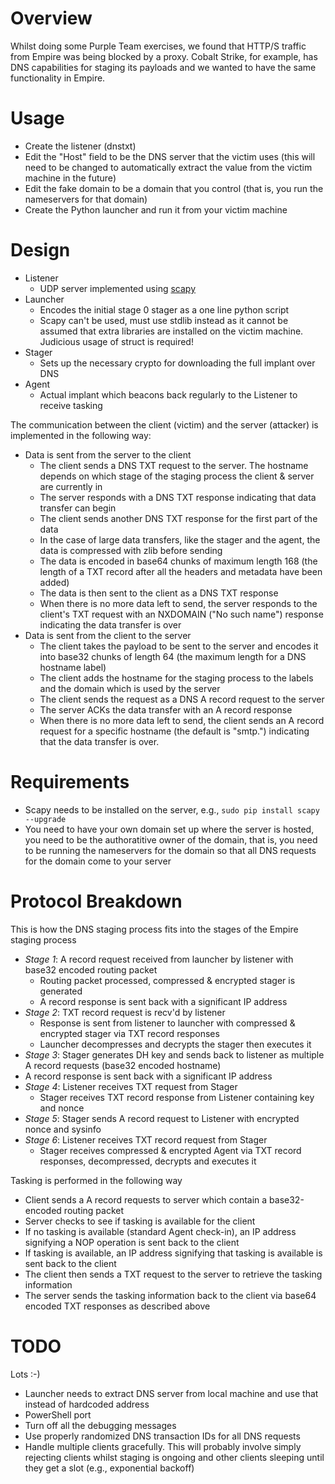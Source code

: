 # Overview

Whilst doing some Purple Team exercises, we found that HTTP/S traffic from Empire was being blocked by a proxy. Cobalt Strike, for example, has DNS capabilities for staging its payloads and we wanted to have the same functionality in Empire.

# Usage

* Create the listener (dnstxt)
* Edit the "Host" field to be the DNS server that the victim uses (this will need to be changed to automatically extract the value from the victim machine in the future)
* Edit the fake domain to be a domain that you control (that is, you run the nameservers for that domain)
* Create the Python launcher and run it from your victim machine

# Design

* Listener
  * UDP server implemented using [scapy](http://www.secdev.org/projects/scapy/)
* Launcher
  * Encodes the initial stage 0 stager as a one line python script
  * Scapy can't be used, must use stdlib instead as it cannot be assumed that extra libraries are installed on the victim machine. Judicious usage of struct is required!
* Stager
  * Sets up the necessary crypto for downloading the full implant over DNS
* Agent
  * Actual implant which beacons back regularly to the Listener to receive tasking

The communication between the client (victim) and the server (attacker) is implemented in the following way:

* Data is sent from the server to the client
  * The client sends a DNS TXT request to the server. The hostname depends on which stage of the staging process the client & server are currently in
  * The server responds with a DNS TXT response indicating that data transfer can begin
  * The client sends another DNS TXT response for the first part of the data
  * In the case of large data transfers, like the stager and the agent, the data is compressed with zlib before sending
  * The data is encoded in base64 chunks of maximum length 168 (the length of a TXT record after all the headers and metadata have been added)
  * The data is then sent to the client as a DNS TXT response
  * When there is no more data left to send, the server responds to the client's TXT request with an NXDOMAIN ("No such name") response indicating the data transfer is over
* Data is sent from the client to the server
  * The client takes the payload to be sent to the server and encodes it into base32 chunks of length 64 (the maximum length for a DNS hostname label)
  * The client adds the hostname for the staging process to the labels and the domain which is used by the server
  * The client sends the request as a DNS A record request to the server
  * The server ACKs the data transfer with an A record response
  * When there is no more data left to send, the client sends an A record request for a specific hostname (the default is "smtp.") indicating that the data transfer is over.

# Requirements

* Scapy needs to be installed on the server, e.g., `sudo pip install scapy --upgrade`
* You need to have your own domain set up where the server is hosted, you need to be the authoratitive owner of the domain, that is, you need to be running the nameservers for the domain so that all DNS requests for the domain come to your server

# Protocol Breakdown

This is how the DNS staging process fits into the stages of the Empire staging process

* *Stage 1*: A record request received from launcher by listener with base32 encoded routing packet
  * Routing packet processed, compressed & encrypted stager is generated
  * A record response is sent back with a significant IP address 
* *Stage 2*: TXT record request is recv'd by listener
  * Response is sent from listener to launcher with compressed & encrypted stager via TXT record responses
  * Launcher decompresses and decrypts the stager then executes it
* *Stage 3*: Stager generates DH key and sends back to listener as multiple A record requests (base32 encoded hostname)
 * A record response is sent back with a significant IP address
* *Stage 4*: Listener receives TXT request from Stager
  * Stager receives TXT record response from Listener containing key and nonce
* *Stage 5*: Stager sends A record request to Listener with encrypted nonce and sysinfo
* *Stage 6*: Listener receives TXT record request from Stager
  * Stager receives compressed & encrypted Agent via TXT record responses, decompressed, decrypts and executes it

Tasking is performed in the following way

* Client sends a A record requests to server which contain a base32-encoded routing packet
* Server checks to see if tasking is available for the client
* If no tasking is available (standard Agent check-in), an IP address signifying a NOP operation is sent back to the client
* If tasking is available, an IP address signifying that tasking is available is sent back to the client
* The client then sends a TXT request to the server to retrieve the tasking information
* The server sends the tasking information back to the client via base64 encoded TXT responses as described above

# TODO

Lots :-)

* Launcher needs to extract DNS server from local machine and use that instead of hardcoded address
* PowerShell port
* Turn off all the debugging messages
* Use properly randomized DNS transaction IDs for all DNS requests
* Handle multiple clients gracefully. This will probably involve simply rejecting clients whilst staging is ongoing and other clients sleeping until they get a slot (e.g., exponential backoff)
